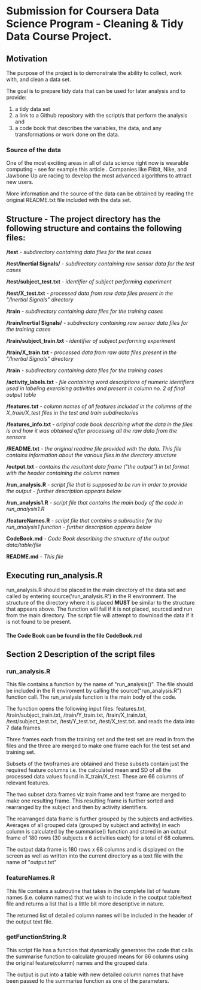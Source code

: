 # Submission for Coursera Data Science Program - Cleaning & Tidy Data Course Project.   

## Motivation

The purpose of the project is to demonstrate the ability to collect, work with, and clean a data set. 

The goal is to prepare tidy data that can be used for later analysis and to provide:
 
1) a tidy data set 
2) a link to a Github repository with the script/s that perform the analysis and 
3) a code book that describes the variables, the data, and any transformations or work done on the data.

### Source of the data

One of the most exciting areas in all of data science right now is wearable computing - see for example this article . Companies like Fitbit, Nike, and Jawbone Up are racing to develop the most advanced algorithms to attract new users. 

More information and the source of the data can be obtained by reading the original README.txt file included with the data set. 


## Structure - The project directory has the following structure and contains the following files:
__/test__ *- subdirectory containing data files for the test cases*

__/test/Inertial Signals/__ *- subdirectory containing raw sensor data for the test cases*

__/test/subject_test.txt__ *- identifier of subject performing experiment*

__/test/X_test.txt__ *- processed data from raw data files present in the "/Inertial Signals" directory*

__/train__ *- subdirectory containing data files for the training cases*

__/train/Inertial Signals/__ *- subdirectory containing raw sensor data files for the training cases* 

__/train/subject_train.txt__ *- identifier of subject performing experiment*

__/train/X_train.txt__ *- processed data from raw data files present in the "/Inertial Signals" directory*

__/train__ *- subdirectory containing data files for the training cases*

__/activity_labels.txt__ *- file containing word descriptions of numeric identifiers used in labeling exercising activities and present in column no. 2 of final output table*

__/features.txt__ *- column names of all features included in the columns of the X_train/X_test files in the test and train subdirectories*

__/features_info.txt__ *- original code book describing what the data in the files is and how it was obtained after processing all the raw data from the sensors*

__/README.txt__ *- the original readme file provided with the data. This file contains information about the various files in the directory structure*

__/output.txt__ *- contains the resultant data frame ("the output") in txt format with the header containing the column names*

__/run_analysis.R__ *- script file that is supposed to be run in order to provide the output - further description appears below*

__/run_analysis1.R__ *- script file that contains the main body of the code in run_analysis1.R* 

__/featureNames.R__ *- script file that contains a subroutine for the run_analysis1 function - further description appears below*

__CodeBook.md__ *- Code Book describing the structure of the output data/table/file*

__README.md__ *- This file*

## Executing run_analysis.R

run_analysis.R should be placed in the main directory of the data set and called by entering source('run_analysis.R') in the R environment. 
The structure of the directory where it is placed **__MUST__** be similar to the structure that appears above. 
The function will fail if it is not placed, sourced and run from the main directory. The script file will attempt to download the data if it is not found to be present. 

#### The Code Book can be found in the file __CodeBook.md__

## Section 2 Description of the script files
### run_analysis.R

This file contains a function by the name of "run_analysis()". The file should be included in the R enviroment by calling the source("run_analysis.R") function call. 
The run_analysis function is the main body of the code. 

The function opens the following input files: features.txt, /train/subject_train.txt, /train/Y_train.txt, /train/X_train.txt, /test/subject_test.txt, /test/Y_test.txt, /test/X_test.txt. 
and reads the data into 7 data frames. 

Three frames each from the training set and the test set are read in from the files and the three are merged to make one frame each for the test set and training set. 

Subsets of the twoframes are obtained and these subsets contain just the required feature columns i.e. 
the calculated mean and SD of all the processed data values found in X_train/X_test. These are 66 columns of relevant features. 

The two subset data frames viz train frame and test frame are merged to make one resulting frame. 
This resulting frame is further sorted and rearranged by the subject and then by activity identifiers. 

The rearranged data frame is further grouped by the subjects and activities. Averages of all grouped data (grouped by subject and activity) in each column is calculated by the summarise() 
function and stored in an output frame of 180 rows (30 subjects x 6 activities each) for a total of 68 columns. 

The output data frame is 180 rows x 68 columns and is displayed on the screen as well as written into the current directory as a text file with the name of "output.txt"

### featureNames.R
This file contains a subroutine that takes in the complete list of feature names (i.e. column names) that we wish to include in the coutput table/text file and returns a list that is 
a little bit more descriptive in nature. 

The returned list of detailed column names will be included in the header of the output text file. 

### getFunctionString.R
This script file has a function that dynamically generates the code that calls the summarise function to calculate grouped means for 66 columns using the original feature(column) names and 
the grouped data.

The output is put into a table with new detailed column names that have been passed to the summarise function as one of the parameters.






